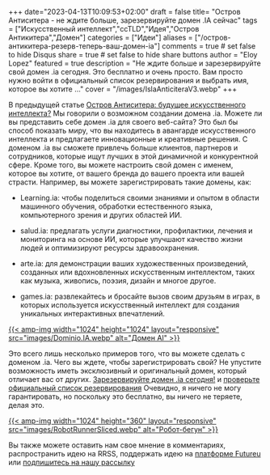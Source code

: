 +++
date="2023-04-13T10:09:53+02:00"
draft = false
title= "Остров Антиситера - не ждите больше, зарезервируйте домен .IA сейчас"
tags = ["Искусственный интеллект","ccTLD","Идея","Остров Антикитера","Домен"]
categories = ["Идеи"]
aliases = ["/остров-антикитера-резерв-теперь-ваш-домен-ia"]
comments = true # set false to hide Disqus
share = true # set false to hide share buttons
author = "Eloy Lopez"
featured = true
description = "Не ждите больше и зарезервируйте свой домен .ia сегодня. Это бесплатно и очень просто. Вам просто нужно войти в официальный список резервирования и выбрать имя, которое вы хотите ..."
cover = "/images/IslaAnticiteraV3.webp"
+++

В предыдущей статье [Остров Антиситера: будущее искусственного интеллекта?](https://deft.work/ru/blog/2023/04/03/%D0%BE%D1%81%D1%82%D1%80%D0%BE%D0%B2-%D0%B0%D0%BD%D1%82%D0%B8%D0%BA%D0%B8%D1%82%D0%B5%D1%80%D0%B0-%D0%B1%D1%83%D0%B4%D1%83%D1%89%D0%B5%D0%B5-%D0%B8%D1%81%D0%BA%D1%83%D1%81%D1%81%D1%82%D0%B2%D0%B5%D0%BD%D0%BD%D0%BE%D0%B3%D0%BE-%D0%B8%D0%BD%D1%82%D0%B5%D0%BB%D0%BB%D0%B5%D0%BA%D1%82%D0%B0/) Мы говорили о возможном создании домена .ia. Можете ли вы представить себе домен .ia для своего веб-сайта? Это был бы способ показать миру, что вы находитесь в авангарде искусственного интеллекта и предлагаете инновационные и креативные решения. С доменом .ia вы сможете привлечь больше клиентов, партнеров и сотрудников, которые ищут лучших в этой динамичной и конкурентной сфере. Кроме того, вы можете настроить свой домен с именем, которое вы хотите, от вашего бренда до вашего проекта или вашей страсти. Например, вы можете зарегистрировать такие домены, как:

- Learning.ia: чтобы поделиться своими знаниями и опытом в области машинного обучения, обработки естественного языка, компьютерного зрения и других областей ИИ.

- salud.ia: предлагать услуги диагностики, профилактики, лечения и мониторинга на основе ИИ, которые улучшают качество жизни людей и оптимизируют ресурсы здравоохранения.

- arte.ia: для демонстрации ваших художественных произведений, созданных или вдохновленных искусственным интеллектом, таких как музыка, живопись, поэзия, дизайн и многое другое.

- games.ia: развлекайтесь и бросайте вызов своим друзьям в играх, в которых используется искусственный интеллект для создания уникальных интерактивных впечатлений.

[{{< amp-img width="1024" height="1024" layout="responsive" src="images/Dominio.IA.webp" alt="Домен AI" >}}](https://docs.google.com/spreadsheets/d/1y-aLEKfQySJeDgZd4QeHa57G9P9Pp4mqWhLJSqxcB0o/edit?usp=sharing)

Это всего лишь несколько примеров того, что вы можете сделать с доменом .ia. Чего вы ждете, чтобы зарегистрировать свой? Не упустите возможность иметь эксклюзивный и оригинальный домен, который отличает вас от других. [Зарезервируйте домен .ia сегодня!](https://docs.google.com/forms/d/e/1FAIpQLScj1paIvOUbqugD76fKncZ65ZOqL-f5bILycZComuxKhJeRPg/viewform?usp=sf_link) и [проверьте официальный список резервирования](https://docs.google.com/spreadsheets/d/1y-aLEKfQySJeDgZd4QeHa57G9P9Pp4mqWhLJSqxcB0o/edit?usp=sharing) Очевидно, я ничего не могу гарантировать, но поскольку это бесплатно, вы ничего не теряете, делая это.

[{{< amp-img width="1024" height="360" layout="responsive" src="images/RobotRunnerSliced.webp" alt="Робот-бегун" >}}](https://docs.google.com/spreadsheets/d/1y-aLEKfQySJeDgZd4QeHa57G9P9Pp4mqWhLJSqxcB0o/edit?usp=sharing)

Вы также можете оставить нам свое мнение в комментариях, распространить идею на RRSS, поддержать идею на [платформе Futureu](https://futureu.europa.eu/processes/Digital/f/15/proposals/27592?locale=es) или [подпишитесь на нашу рассылку](https://docs.google.com/forms/d/e/1FAIpQLSeptFS3-XMVTeBFQzDEl1O55hkXhtOgYmMSEfpLLJk11UZEOA/viewform?usp=sf_link)